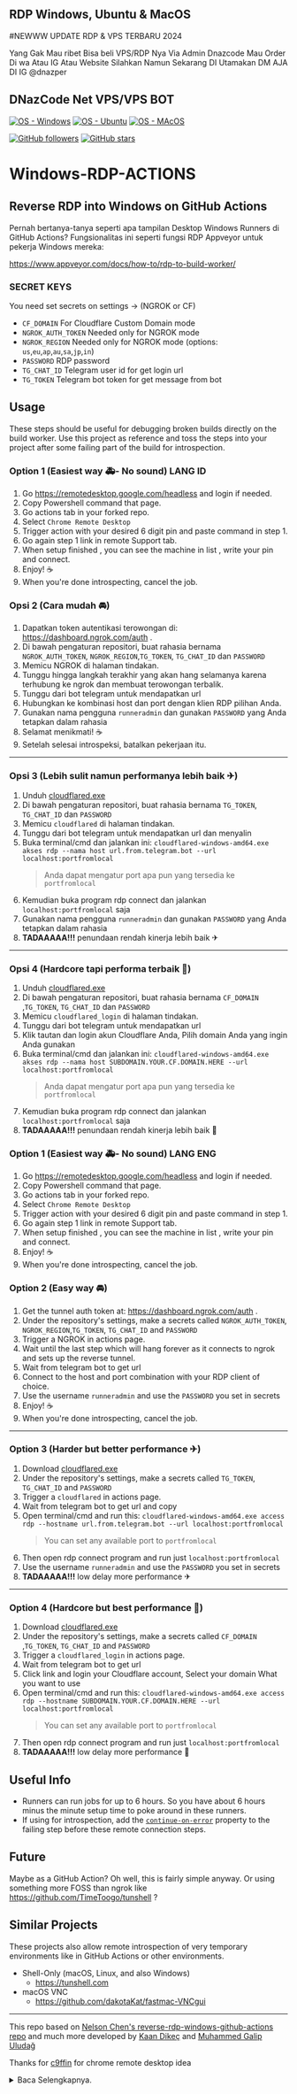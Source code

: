## RDP Windows, Ubuntu & MacOS
 #NEWWW UPDATE RDP & VPS TERBARU 2024
 
 Yang Gak Mau ribet Bisa beli VPS/RDP Nya Via Admin
 Dnazcode Mau Order Di wa Atau IG Atau Website Silahkan
 Namun Sekarang DI Utamakan DM AJA DI IG @dnazper
 
## DNazCode Net VPS/VPS BOT

[![OS - Windows](https://img.shields.io/badge/Windows-0078D6?style=for-the-badge&logo=windows&logoColor=white)](https://www.microsoft.com/en-us/windows-server)
[![OS - Ubuntu](https://img.shields.io/badge/Ubuntu-E95420?style=for-the-badge&logo=ubuntu&logoColor=white)](https://ubuntu.com/)
[![OS - MAcOS](https://img.shields.io/badge/MacOs-000000?style=for-the-badge&logo=Apple&logoColor=)](https://www.apple.com/macos/server/)

[![GitHub followers](https://img.shields.io/github/followers/tahaluindo.svg?style=social&label=Follow&maxAge=2592000)](https://github.com/dnazcode)
[![GitHub stars](https://img.shields.io/github/stars/tahaluindo/Sofware-Tools.svg?style=social&label=Star)](https://github.com/dnazcode/DHAFF-RDP)

# Windows-RDP-ACTIONS


## Reverse RDP into Windows on GitHub Actions

Pernah bertanya-tanya seperti apa tampilan Desktop Windows Runners di GitHub Actions? Fungsionalitas ini seperti fungsi RDP Appveyor untuk pekerja Windows mereka:

https://www.appveyor.com/docs/how-to/rdp-to-build-worker/

### SECRET KEYS

You need set secrets on settings → (NGROK or CF)

* `CF_DOMAIN`  For Cloudflare Custom Domain mode
* `NGROK_AUTH_TOKEN`  Needed only for NGROK mode
* `NGROK_REGION`  Needed only for NGROK mode (options: `us`,`eu`,`ap`,`au`,`sa`,`jp`,`in`)
* `PASSWORD`  RDP password
* `TG_CHAT_ID`  Telegram user id for get login url
* `TG_TOKEN`  Telegram bot token for get message from bot

## Usage

These steps should be useful for debugging broken builds directly on the build worker. Use this project as reference and toss the steps into your project after some failing part of the build for introspection.

### Option 1 (Easiest way 🚑- No sound) LANG ID

1) Go https://remotedesktop.google.com/headless and login if needed.
2) Copy Powershell command that page.
3) Go actions tab in your forked repo.
4) Select `Chrome Remote Desktop`
5) Trigger action with your desired 6 digit pin and paste command in step 1.
6) Go again step 1 link in remote Support tab.
7) When setup finished , you can see the machine in list , write your pin and connect.
8) Enjoy! ☕
9) When you're done introspecting, cancel the job.

### Opsi 2 (Cara mudah 🚘)

1) Dapatkan token autentikasi terowongan di: https://dashboard.ngrok.com/auth .
2) Di bawah pengaturan repositori, buat rahasia bernama `NGROK_AUTH_TOKEN`, `NGROK_REGION`,`TG_TOKEN`, `TG_CHAT_ID` dan `PASSWORD`
3) Memicu NGROK di halaman tindakan.
4) Tunggu hingga langkah terakhir yang akan hang selamanya karena terhubung ke ngrok dan membuat terowongan terbalik.
5) Tunggu dari bot telegram untuk mendapatkan url
6) Hubungkan ke kombinasi host dan port dengan klien RDP pilihan Anda.
7) Gunakan nama pengguna `runneradmin` dan gunakan `PASSWORD` yang Anda tetapkan dalam rahasia
8) Selamat menikmati! ☕
9) Setelah selesai introspeksi, batalkan pekerjaan itu.


---
### Opsi 3 (Lebih sulit namun performanya lebih baik ✈)

1) Unduh [cloudflared.exe](https://github.com/cloudflare/cloudflared/releases/latest/download/cloudflared-windows-amd64.exe)
2) Di bawah pengaturan repositori, buat rahasia bernama `TG_TOKEN`, `TG_CHAT_ID` dan `PASSWORD`
3) Memicu `cloudflared` di halaman tindakan.
4) Tunggu dari bot telegram untuk mendapatkan url dan menyalin
5) Buka terminal/cmd dan jalankan ini:
`cloudflared-windows-amd64.exe akses rdp --nama host url.from.telegram.bot --url localhost:portfromlocal`
     > Anda dapat mengatur port apa pun yang tersedia ke `portfromlocal`
6) Kemudian buka program rdp connect dan jalankan `localhost:portfromlocal` saja
7) Gunakan nama pengguna `runneradmin` dan gunakan `PASSWORD` yang Anda tetapkan dalam rahasia
8) **TADAAAAA!!!** penundaan rendah kinerja lebih baik ✈

---
### Opsi 4 (Hardcore tapi performa terbaik 🚀)

1) Unduh [cloudflared.exe](https://github.com/cloudflare/cloudflared/releases/latest/download/cloudflared-windows-amd64.exe)
2) Di bawah pengaturan repositori, buat rahasia bernama `CF_DOMAIN` ,`TG_TOKEN`, `TG_CHAT_ID` dan `PASSWORD`
3) Memicu `cloudflared_login` di halaman tindakan.
4) Tunggu dari bot telegram untuk mendapatkan url
5) Klik tautan dan login akun Cloudflare Anda, Pilih domain Anda yang ingin Anda gunakan
6) Buka terminal/cmd dan jalankan ini:
`cloudflared-windows-amd64.exe akses rdp --nama host SUBDOMAIN.YOUR.CF.DOMAIN.HERE --url localhost:portfromlocal`
     > Anda dapat mengatur port apa pun yang tersedia ke `portfromlocal`
7) Kemudian buka program rdp connect dan jalankan `localhost:portfromlocal` saja
8) **TADAAAAA!!!** penundaan rendah kinerja lebih baik 🚀

### Option 1 (Easiest way 🚑- No sound) LANG ENG

1) Go https://remotedesktop.google.com/headless and login if needed.
2) Copy Powershell command that page.
3) Go actions tab in your forked repo.
4) Select `Chrome Remote Desktop`
5) Trigger action with your desired 6 digit pin and paste command in step 1.
6) Go again step 1 link in remote Support tab.
7) When setup finished , you can see the machine in list , write your pin and connect.
8) Enjoy! ☕
9) When you're done introspecting, cancel the job.


### Option 2 (Easy way 🚘) 

1) Get the tunnel auth token at: https://dashboard.ngrok.com/auth .
2) Under the repository's settings, make a secrets called `NGROK_AUTH_TOKEN`, `NGROK_REGION`,`TG_TOKEN`, `TG_CHAT_ID` and `PASSWORD`
3) Trigger a NGROK in actions page.
4) Wait until the last step which will hang forever as it connects to ngrok and sets up the reverse tunnel.
5) Wait from telegram bot to get url
6) Connect to the host and port combination with your RDP client of choice.
7) Use the username `runneradmin` and use the `PASSWORD` you set in secrets
8) Enjoy! ☕
9) When you're done introspecting, cancel the job.


---
### Option 3 (Harder but better performance ✈)

1) Download [cloudflared.exe](https://github.com/cloudflare/cloudflared/releases/latest/download/cloudflared-windows-amd64.exe)
2) Under the repository's settings, make a secrets called `TG_TOKEN`, `TG_CHAT_ID` and `PASSWORD`
3) Trigger a `cloudflared` in actions page. 
4) Wait from telegram bot to get url and copy
5) Open terminal/cmd and run this:
`cloudflared-windows-amd64.exe access rdp --hostname url.from.telegram.bot --url localhost:portfromlocal`
    > You can set any available port to `portfromlocal`
6) Then open rdp connect program and run just `localhost:portfromlocal`
7) Use the username `runneradmin` and use the `PASSWORD` you set in secrets
8) **TADAAAAA!!!** low delay more performance ✈

---
### Option 4 (Hardcore but best performance 🚀)

1) Download [cloudflared.exe](https://github.com/cloudflare/cloudflared/releases/latest/download/cloudflared-windows-amd64.exe)
2) Under the repository's settings, make a secrets called `CF_DOMAIN` ,`TG_TOKEN`, `TG_CHAT_ID` and `PASSWORD`
3) Trigger a `cloudflared_login` in actions page.
4) Wait from telegram bot to get url
5) Click link and login your Cloudflare account, Select your domain What you want to use 
6) Open terminal/cmd and run this:
`cloudflared-windows-amd64.exe access rdp --hostname SUBDOMAIN.YOUR.CF.DOMAIN.HERE --url localhost:portfromlocal`
    > You can set any available port to `portfromlocal`
7) Then open rdp connect program and run just `localhost:portfromlocal`
8) **TADAAAAA!!!** low delay more performance 🚀

## Useful Info

* Runners can run jobs for up to 6 hours. So you have about 6 hours minus the minute setup time to poke around in these runners.
* If using for introspection, add the [`continue-on-error`](https://help.github.com/en/actions/automating-your-workflow-with-github-actions/workflow-syntax-for-github-actions) property to the failing step before these remote connection steps.

## Future

Maybe as a GitHub Action? Oh well, this is fairly simple anyway. Or using something more FOSS than ngrok like https://github.com/TimeToogo/tunshell ?

## Similar Projects

These projects also allow remote introspection of very temporary environments like in GitHub Actions or other environments. 

* Shell-Only (macOS, Linux, and also Windows)
  * https://tunshell.com
* macOS VNC
  * https://github.com/dakotaKat/fastmac-VNCgui

---
This repo based on [Nelson Chen's reverse-rdp-windows-github-actions repo](https://github.com/nelsonjchen/reverse-rdp-windows-github-actions) and much more developed by [Kaan Dikeç](github.com/dikeckaan) and [Muhammed Galip Uludağ](https://github.com/mguludag/)

Thanks for [c9ffin](https://github.com/c9ffin/rdpwin) for chrome remote desktop idea

<details>
<summary>Baca Selengkapnya.</summary>

------

> ***⚠️ PERINGATAN*** > LANG ID
> Bukan untuk Penambangan Mata Uang Kripto.
> > jangan tutup terminal starter (Terhubung ke Github).

> ***⚠️ WARNING***  LANG ENG
> Not for Cryptocurrency Mining.                                              
> don't close the starter terminal (Connected to Github).

## Speak RDP/VPS:
<p align="canter">
  
- RAM: 6GB

- OS: Windows 10
 
 - Core:4

 - Intel Xeon/ AMD Ryzen

 - 160GB SSD nvme
 - 
 - Free
</p>


<p align="canter">
  
- RAM: 8GB

- OS: Windows 10
 
 - Core:4

 - Intel Xeon/ AMD Ryzen

 - 160GB SSD nvme
 - 
 - Free
</p>


<p align="canter">
  
- RAM: 12GB

- OS: Windows 10
 
 - Core:6

 - Intel Xeon/ AMD Ryzen

 - 190GB SSD nvme

 - 
 - Butuh Lisensi Key
 - Untuk Lisensi Key
 - Chat Admin Dnazcode
</p>

<p align="canter">
  
- RAM: 16GB

- OS: Windows 10
 
 - Core:8

 - Intel Xeon/ AMD Ryzen

 - 256GB SSD nvme

 - Status CommingSoon -

   
 - Butuh Lisensi Key
 - Untuk Info Lebih Lanjut
 - Chat Admin Dnazcode
</p>

### Tunnel Servers👻.

* us - United States (Ohio)
* eu - Europe (Frankfurt)
* ap - Asia/Pacific (Singapore)
* au - Australia (Sydney)
* sa - South America (Sao Paulo)
* jp - Japan (Tokyo)
* in - India (Mumbai)
* id - Indonesia (Jakarta)

### Cara menjalankan proyek.

<detail>
     <ringkasan>Ngrok (RDP)</ringkasan>
    
------ BAHASA ENG

* Klik Fork di pojok kanan layar untuk menyimpannya ke Github Anda.
* Kunjungi https://dashboard.ngrok.com untuk mendapatkan **Ngrok Auth Token**.
* Di Github, buka Action> Windows (Ngrok RDP)> Jalankan alur kerja.
* Dalam Nilai: kunjungi https://dashboard.ngrok.com/auth/your-authtoken Salin dan Tempel Authtoken Anda ke dalamnya.
* Password minimal 8-10 dengan angka dan karakter biarkan kosong jika ingin menggunakan password otomatis.
* Tekan Jalankan alur kerja.
* Muat ulang halaman dan tekan Windows (Ngrok RDP)> build.
* Tekan panah bawah pada Akun untuk Hubungkan ke RDP Anda untuk mendapatkan IP, Pengguna, Kata Sandi.
------

</detail>

<detail>
     <ringkasan>Google Desktop Jarak Jauh.</summary>

------ BAHASA ENG

* Kunjungi https://remotedesktop.google.com/headless untuk mendapatkan **Kode Google Remote Desktop**.
* Klik Mulai> Berikutnya> Izinkan> Salin Windows (Windows PowerShell) / Ubuntu (Debian Linux).
* Di Github, buka Action> Windows/Ubuntu (Google Remote Desktop)> Jalankan alur kerja.
*Dalam Nilai: Tempel Kode.
* Tekan Jalankan alur kerja.
* Muat ulang halaman dan tekan Windows/Ubuntu (Google Remote Desktop)> build.
* Tunggu dan kunjungi https://remotedesktop.google.com/access untuk menghubungkan rdp.

------

</detail>

<detail>
     <ringkasan>Ngrok (Penampil NVC)</summary>

<br>

**❕ TIPS**
Gunakan te teamviewer untuk menghindari lag.

------ BAHASA ENG

* Kunjungi https://www.realvnc.com/en/connect/download/viewer untuk mengunduh **NVC Viewer**.
* Instal Perangkat Lunak.
* Kunjungi https://dashboard.ngrok.com untuk mendapatkan **Ngrok Auth Token**.
* Di Github, buka Action> MacOS (Ngrok VNC Viewer)> Jalankan alur kerja.
* Dalam Nilai: kunjungi https://dashboard.ngrok.com/auth/your-authtoken Salin dan Tempel Authtoken Anda ke dalamnya.
*Password minimal 8-10 angka/karakter.
* Tekan Jalankan alur kerja.
* Muat ulang halaman dan tekan MacOS (Ngrok VNC Viewer)> build.
* Tekan panah bawah pada IP untuk Hubungkan ke RDP Anda untuk mendapatkan IP.
* Buka VNC Viewer masukkan ip di kolom "Masukkan Alamat Server VNC atau cari" dan masukkan juga sambungkan.

------

### How to run the project. 

<details>
    <summary>Ngrok (RDP)</summary>
    
------ LANG ENG

* Click Fork in the right corner of the screen to save it to your Github.
* Visit https://dashboard.ngrok.com to get **Ngrok Auth Token**.
* In Github go to Action> Windows (Ngrok RDP)> Run workflow.
* In Value: visit https://dashboard.ngrok.com/auth/your-authtoken Copy and Paste Your Authtoken into.
* Password minimum 8-10 with numbers and characters leave blank if you want to use automatic password.
* Press Run workflow.
* Reload the page and press Windows (Ngrok RDP)> build.
* Press the down arrow on Account for Connect to your RDP to get IP, User, Password.
------

</details>

<details>
    <summary>Google Remote Desktop.</summary>

------ LANG ENG

* Visit https://remotedesktop.google.com/headless to get **Google Remote Desktop Code**.
* Click Start> Next> Allow> Copy Windows (Windows PowerShell) / Ubuntu (Debian Linux).
* In Github go to Action> Windows/Ubuntu (Google Remote Desktop)> Run workflow.
* In Value: Paste Code.
* Press Run workflow.
* Reload the page and press Windows/Ubuntu (Google Remote Desktop)> build.
* Wait and visit https://remotedesktop.google.com/access to connect rdp.

------

</details>

<details>
    <summary>Ngrok (NVC Viewer)</summary>

<br>

**❕ TIPS**  
Use the te teamviewer to avoid the lag.

------ LANG ENG

* Visit https://www.realvnc.com/en/connect/download/viewer to download **NVC Viewer**.
* Install Software.
* Visit https://dashboard.ngrok.com to get **Ngrok Auth Token**.
* In Github go to Action> MacOS (Ngrok VNC Viewer)> Run workflow.
* In Value: visit https://dashboard.ngrok.com/auth/your-authtoken Copy and Paste Your Authtoken into.
* Password minimum 8-10 numbers/characters.
* Press Run workflow.
* Reload the page and press MacOS (Ngrok VNC Viewer)> build.
* Press the down arrow on IP for Connect to your RDP to get IP.
* Open VNC Viewer put ip in the field "Enter a VNC Server Address or search" and enter too connect.

------

</details>
<details>
<summary>Ubuntu Desktop</summary>

------

### Ubuntu Desktop. DISTRO LINUX COMPITABLE

Number | Code | Desktop | Time Install
----- | ----- | ----- | ----- 
`1` | `ubuntu` | [Ubuntu](https://ubuntu.com/desktop) | 5-7 Minutes
`2` | `ukui` | [UKUI](https://www.ukui.org) | 3-5 Minutes
`3` | `lxde` | [LXDE](https://www.lxde.org) | 3-5 Minutes
`4` | `mate` | [Mate](https://mate-desktop.org) | 4-7 Minutes
`5` | `budgie` | [Budgie](https://ubuntubudgie.org) | 7-9 Minutes
`6` | `kdep` | [KDE Plasma](https://kde.org/plasma-desktop) | 9-11 Minutes
`7` | `deepin` | [Deepin](https://www.deepin.org/zh/dde) | 2-4 Minutes
`8` | `xfce` | [XFCE ](https://www.xfce.org) | 2-4 Minutes
`9` | `cinnamon` | [Cinnamon](https://linuxmint.com) | 6-8 Minutes
`10` | `unity` | [Unity](https://ubuntuunity.org) | 5-9 Minutes
`11` | `xubuntu` | [Xubuntu](https://xubuntu.org/) | 15-19 Minutes
`12` | `kubuntu` | [Kubuntu](https://kubuntu.org) | 13-18 Minutes
`13` | `lubuntu` | [Lubuntu](https://lubuntu.me) | 10-20 Minutes
`14` | `studio` | [Ubuntu Studio](https://ubuntustudio.org) | 11-15 Minutes
`15` | `kylin` | [Ubuntu Kylin](https://ubuntukylin.com) | 7- 9 Minutes
</details>
